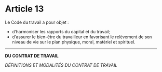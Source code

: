 # Article 13
Le Code du travail a pour objet :
 - d'harmoniser les rapports du capital et du travail;
 - d'assurer le bien-être du travailleur en favorisant le relèvement de son niveau
de vie sur le plan physique, moral, matériel et spirituel.
***
**DU CONTRAT DE TRAVAIL**

*DÉFINITIONS ET MODALITÉS DU CONTRAT DE TRAVAIL*
